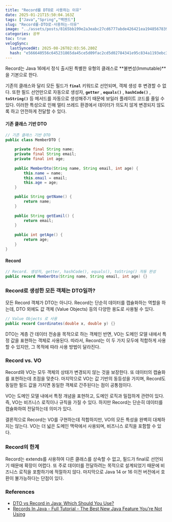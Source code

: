 ```yaml
---
title: "Record를 DTO로 사용하는 이유"
date: 2025-01-21T15:50:04.163Z
tags: ["Java","Spring","백엔드"]
slug: "Record를-DTO로-사용하는-이유"
image: "../assets/posts/8165bb199e2a3eabc27cd6777abde426421ea1948567839b132e86eb59a8b0fa.png"
categories: 공부
toc: true
velogSync:
  lastSyncedAt: 2025-08-26T02:03:56.280Z
  hash: "e566640556c645231865da45ce5d09fac2cd5d02784341e95c834a1193ebc3a1"
---
```


Record는 Java 16에서 정식 출시된 특별한 유형의 클래스로 **불변성(Immutable)**을 기본으로 한다.

기존의 클래스와 달리 모든 필드가 **`final`** 키워드로 선언되며, 객체 생성 후 변경할 수 없다. 또한 필드 선언만으로 자동으로 생성자, **`getter`** , **`equals()`** , **`hashCode()`** , **`toString()`** 등 메서드를 자동으로 생성해주기 때문에 보일러 플레이트 코드를 줄일 수 있다. 이러한 특성으로 인해 멀티 쓰레드 환경에서 데이터가 의도치 않게 변경되지 않도록 하고 안전하게 전달할 수 있다.

#### 기존 클래스 기반 DTO
```java
// 기존 클래스 기반 DTO
public class MemberDTO {
	
    private final String name;
    private final String email;
    private final int age;
    
    public MemberDto(String name, String email, int age) {
		this.name = name;
		this.email = email;
		this.age = age;
	}

	public String getName() {
		return name;
	}
	
	public String getEamil() {
		return email;
	}
	
	public int getAge() {
		return age;
	}
}
```
#### Record
```java
// Record. 생성자, getter, hashCode(), equals(), toString() 자동 완성
public record MemberDto(String name, String email, int age) {}
```

### Record로 생성한 모든 객체는 DTO일까?
모든 Record 객체가 DTO는 아니다. Record는 단순히 데이터를 캡슐화하는 역할을 하는데, DTO 외에도 값 객체 (Value Objects) 등의 다양한 용도로 사용될 수 있다.

```java
// Value Objects 로 사용
public record Coordinates(double x, double y) {}
```

DTO는 계층 간 데이터 전송을 목적으로 하는 객체인 반면, VO는 도메인 모델 내에서 특정 값을 표현하는 객체로 사용된다. 따라서, Record는 이 두 가지 모두에 적합하게 사용할 수 있지만, 그 목적에 따라 사용 방법이 달라진다.

### Record vs. VO
Record와 VO는 모두 객체의 상태가 변경되지 않는 것을 보장한다. 또 데이터의 캡슐화를 표현하는데 초점을 맞춘다. 마지막으로 VO는 값 기반의 동등성을 가지며, Record도 동일한 필드 값을 가지면 동일한 객체로 간주된다는 점이 공통점이다.

VO는 도메인 모델 내에서 특정 개념을 표현하고, 도메인 로직과 밀접하게 관련이 있다. 즉, VO는 비즈니스 로직이나 규칙을 가질 수 있다. 하지만 Record는 단순히 데이터를 캡슐화하여 전달하는데 의미가 있다.

결론적으로 Record는 VO를 구현하는데 적합하지만, VO의 모든 특성을 완벽히 대체하지는 않는다. VO는 더 넓은 도메인 맥락에서 사용되며, 비즈니스 로직을 포함할 수 있다.

### Record의 한계
Record는 extends를 사용하여 다른 클래스를 상속할 수 없고, 필드가 final로 선언되기 때문에 확장이 어렵다. 또 주로 데이터를 전달하려는 목적으로 설계되었기 때문에 비즈니스 로직을 포함하기에 적절하지 않다. 마지막으로 Java 14 or 16 이전 버전에서 호환이 불가능하다는 단점이 있다.

### References
- [DTO vs Record in Java: Which Should You Use?](https://yozm.wishket.com/magazine/detail/2814/)
- [Records In Java - Full Tutorial - The Best New Java Feature You're Not Using](https://www.youtube.com/watch?v=gJ9DYC-jswo)